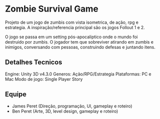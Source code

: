 # Zombie Survival Game

Projeto de um jogo de zumbis com vista isometrica, de ação, rpg e estrategia. A inspiração/referencia principal são os jogos Follout 1 e 2. 

O jogo se passa em um setting pós-apocaliptico onde o mundo foi destruido por zumbis. O jogador tem que sobreviver atirando em zumbis e inimigos, conversando com pessoas, construindo defesas e juntando itens.

## Detalhes Tecnicos

Engine: Unity 3D v4.3.0
Generos: Ação/RPG/Estrategia
Plataformas: PC e Mac
Modo de jogo: Single Player Story

## Equipe

- James Peret (Direção, programação, UI, gameplay e roteiro)
- Ben Peret (Arte, 3D, level design, gameplay e roteiro)